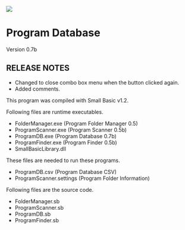 ![](img/ProgramDBIcon.png)

# Program Database

Version 0.7b

## RELEASE NOTES

- Changed to close combo box menu when the button clicked again. 
- Added comments. 

This program was compiled with Small Basic v1.2.

Following files are runtime executables.
- FolderManager.exe  (Program Folder Manager 0.5)
- ProgramScanner.exe (Program Scanner 0.5b)
- ProgramDB.exe      (Program Database 0.7b)
- ProgramFinder.exe  (Program Finder 0.5b)
- SmallBasicLibrary.dll

These files are needed to run these programs.
- ProgramDB.csv           (Program Database CSV)
- ProgramScanner.settings (Program Folder Information)

Following files are the source code.
- FolderManager.sb
- ProgramScanner.sb
- ProgramDB.sb
- ProgramFinder.sb
